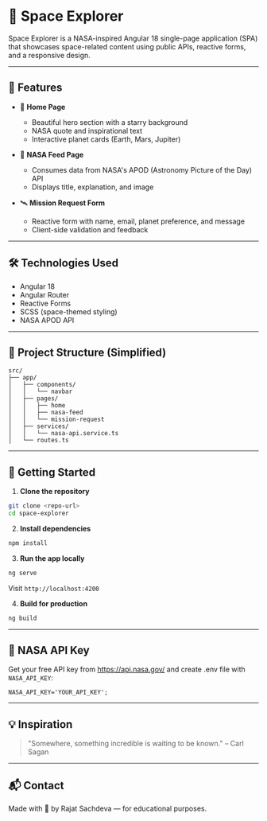 # 🚀 Space Explorer

Space Explorer is a NASA-inspired Angular 18 single-page application (SPA) that showcases space-related content using public APIs, reactive forms, and a responsive design.

---

## 🌟 Features

- 🔭 **Home Page**

  - Beautiful hero section with a starry background
  - NASA quote and inspirational text
  - Interactive planet cards (Earth, Mars, Jupiter)

- 🌌 **NASA Feed Page**

  - Consumes data from NASA's APOD (Astronomy Picture of the Day) API
  - Displays title, explanation, and image

- 🛰️ **Mission Request Form**
  - Reactive form with name, email, planet preference, and message
  - Client-side validation and feedback

---

## 🛠️ Technologies Used

- Angular 18
- Angular Router
- Reactive Forms
- SCSS (space-themed styling)
- NASA APOD API

---

## 📁 Project Structure (Simplified)

```
src/
├── app/
│   ├── components/
│   │   └── navbar
│   ├── pages/
│   │   ├── home
│   │   ├── nasa-feed
│   │   └── mission-request
│   ├── services/
│   │   └── nasa-api.service.ts
│   └── routes.ts
```

---

## 🚀 Getting Started

1. **Clone the repository**

```bash
git clone <repo-url>
cd space-explorer
```

2. **Install dependencies**

```bash
npm install
```

3. **Run the app locally**

```bash
ng serve
```

Visit `http://localhost:4200`

4. **Build for production**

```bash
ng build
```

---

## 🔑 NASA API Key

Get your free API key from https://api.nasa.gov/ and create .env file with `NASA_API_KEY`:

```
NASA_API_KEY='YOUR_API_KEY';
```

---

## 💡 Inspiration

> "Somewhere, something incredible is waiting to be known." – Carl Sagan

---

## 📬 Contact

Made with 💫 by Rajat Sachdeva — for educational purposes.
